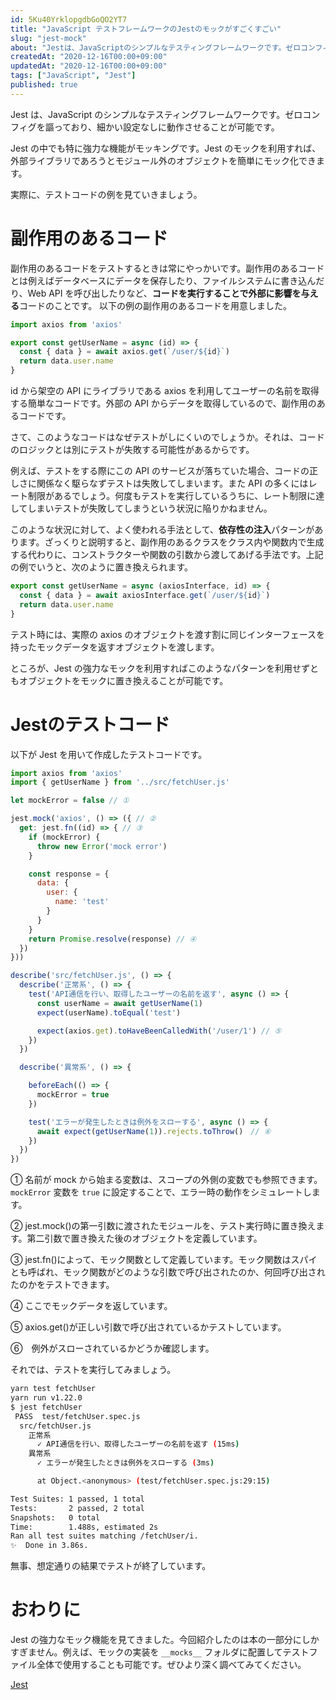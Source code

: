 ```yaml
---
id: 5Ku40YrklopgdbGoQO2YT7
title: "JavaScript テストフレームワークのJestのモックがすごくすごい"
slug: "jest-mock"
about: "Jestは、JavaScriptのシンプルなテスティングフレームワークです。ゼロコンフィグを謳っており、細かい設定なしに動作させることが可能です。  Jestの中でも特に強力な機能がモッキングです。Jestのモックを利用すれば、外部ライブラリであろうとモジュール外のオブジェクトを簡単にモック化することができます。  実際に、テストコードの例を見ていきましょう。"
createdAt: "2020-12-16T00:00+09:00"
updatedAt: "2020-12-16T00:00+09:00"
tags: ["JavaScript", "Jest"]
published: true
---
```

Jest は、JavaScript のシンプルなテスティングフレームワークです。ゼロコンフィグを謳っており、細かい設定なしに動作させることが可能です。

Jest の中でも特に強力な機能がモッキングです。Jest のモックを利用すれば、外部ライブラリであろうとモジュール外のオブジェクトを簡単にモック化できます。

実際に、テストコードの例を見ていきましょう。

# 副作用のあるコード

副作用のあるコードをテストするときは常にやっかいです。副作用のあるコードとは例えばデータベースにデータを保存したり、ファイルシステムに書き込んだり、Web API を呼び出したりなど、**コードを実行することで外部に影響を与える**コードのことです。
以下の例の副作用のあるコードを用意しました。

```js
import axios from 'axios'

export const getUserName = async (id) => {
  const { data } = await axios.get(`/user/${id}`)
  return data.user.name
}
```

id から架空の API にライブラリである axios を利用してユーザーの名前を取得する簡単なコードです。外部の API からデータを取得しているので、副作用のあるコードです。

さて、このようなコードはなぜテストがしにくいのでしょうか。それは、コードのロジックとは別にテストが失敗する可能性があるからです。

例えば、テストをする際にこの API のサービスが落ちていた場合、コードの正しさに関係なく駆らなずテストは失敗してしまいます。また API の多くにはレート制限があるでしょう。何度もテストを実行しているうちに、レート制限に達してしまいテストが失敗してしまうという状況に陥りかねません。

このような状況に対して、よく使われる手法として、**依存性の注入**パターンがあります。ざっくりと説明すると、副作用のあるクラスをクラス内や関数内で生成する代わりに、コンストラクターや関数の引数から渡してあげる手法です。上記の例でいうと、次のように置き換えられます。

```js
export const getUserName = async (axiosInterface, id) => {
  const { data } = await axiosInterface.get(`/user/${id}`)
  return data.user.name
}
```

テスト時には、実際の axios のオブジェクトを渡す割に同じインターフェースを持ったモックデータを返すオブジェクトを渡します。

ところが、Jest の強力なモックを利用すればこのようなパターンを利用せずともオブジェクトをモックに置き換えることが可能です。

# Jestのテストコード

以下が Jest を用いて作成したテストコードです。

```js
import axios from 'axios'
import { getUserName } from '../src/fetchUser.js'

let mockError = false // ①

jest.mock('axios', () => ({ // ②
  get: jest.fn((id) => { // ③
    if (mockError) {
      throw new Error('mock error')
    }

    const response = {
      data: {
        user: {
          name: 'test'
        }
      }
    }
    return Promise.resolve(response) // ④
  })
}))

describe('src/fetchUser.js', () => {
  describe('正常系', () => {
    test('API通信を行い、取得したユーザーの名前を返す', async () => {
      const userName = await getUserName(1)
      expect(userName).toEqual('test')

      expect(axios.get).toHaveBeenCalledWith('/user/1') // ⑤
    })
  })

  describe('異常系', () => {

    beforeEach(() => {
      mockError = true
    })

    test('エラーが発生したときは例外をスローする', async () => {
      await expect(getUserName(1)).rejects.toThrow()　// ⑥
    })
  })
})
```

① 名前が mock から始まる変数は、スコープの外側の変数でも参照できます。`mockError` 変数を `true` に設定することで、エラー時の動作をシミュレートします。

② jest.mock()の第一引数に渡されたモジュールを、テスト実行時に置き換えます。第二引数で置き換えた後のオブジェクトを定義しています。

③ jest.fn()によって、モック関数として定義しています。モック関数はスパイとも呼ばれ、モック関数がどのような引数で呼び出されたのか、何回呼び出されたのかをテストできます。

④ ここでモックデータを返しています。

⑤ axios.get()が正しい引数で呼び出されているかテストしています。

⑥　例外がスローされているかどうか確認します。

それでは、テストを実行してみましょう。

```sh
yarn test fetchUser
yarn run v1.22.0
$ jest fetchUser
 PASS  test/fetchUser.spec.js
  src/fetchUser.js
    正常系
      ✓ API通信を行い、取得したユーザーの名前を返す (15ms)
    異常系
      ✓ エラーが発生したときは例外をスローする (3ms)

      at Object.<anonymous> (test/fetchUser.spec.js:29:15)

Test Suites: 1 passed, 1 total
Tests:       2 passed, 2 total
Snapshots:   0 total
Time:        1.488s, estimated 2s
Ran all test suites matching /fetchUser/i.
✨  Done in 3.86s.
```

無事、想定通りの結果でテストが終了しています。

# おわりに

Jest の強力なモック機能を見てきました。今回紹介したのは本の一部分にしかすぎません。例えば、モックの実装を `__mocks__` フォルダに配置してテストファイル全体で使用することも可能です。ぜひより深く調べてみてください。

[Jest](https://jestjs.io/docs/ja/getting-started)

